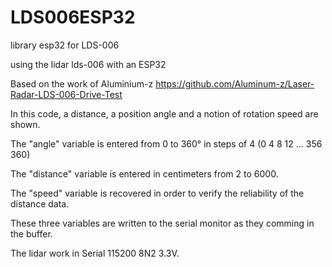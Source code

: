 # LDS006ESP32
library esp32 for LDS-006

using the lidar lds-006 with an ESP32

Based on the work of Aluminium-z https://github.com/Aluminum-z/Laser-Radar-LDS-006-Drive-Test

In this code, a distance, a position angle and a notion of rotation speed are shown.

The "angle" variable is entered from 0 to 360° in steps of 4 (0 4 8 12 ... 356 360)

The "distance" variable is entered in centimeters from 2 to 6000.

The "speed" variable is recovered in order to verify the reliability of the distance data.

These three variables are written to the serial monitor as they comming in the buffer.

The lidar work in Serial 115200 8N2 3.3V.

